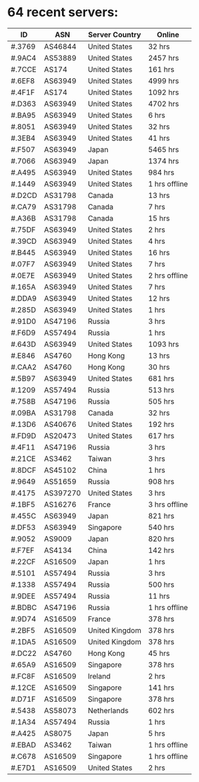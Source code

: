 # 64 recent servers:

| ID | ASN | Server Country | Online |
| ------ | ------ | ------ | ------ |
| #.3769 | AS46844 | United States | 32 hrs |
| #.9AC4 | AS53889 | United States | 2457 hrs |
| #.7CCE | AS174 | United States | 161 hrs |
| #.6EF8 | AS63949 | United States | 4999 hrs |
| #.4F1F | AS174 | United States | 1092 hrs |
| #.D363 | AS63949 | United States | 4702 hrs |
| #.BA95 | AS63949 | United States | 6 hrs |
| #.8051 | AS63949 | United States | 32 hrs |
| #.3EB4 | AS63949 | United States | 41 hrs |
| #.F507 | AS63949 | Japan | 5465 hrs |
| #.7066 | AS63949 | Japan | 1374 hrs |
| #.A495 | AS63949 | United States | 984 hrs |
| #.1449 | AS63949 | United States | 1 hrs offline |
| #.D2CD | AS31798 | Canada | 13 hrs |
| #.CA79 | AS31798 | Canada | 7 hrs |
| #.A36B | AS31798 | Canada | 15 hrs |
| #.75DF | AS63949 | United States | 2 hrs |
| #.39CD | AS63949 | United States | 4 hrs |
| #.B445 | AS63949 | United States | 16 hrs |
| #.07F7 | AS63949 | United States | 7 hrs |
| #.0E7E | AS63949 | United States | 2 hrs offline |
| #.165A | AS63949 | United States | 7 hrs |
| #.DDA9 | AS63949 | United States | 12 hrs |
| #.285D | AS63949 | United States | 1 hrs |
| #.91D0 | AS47196 | Russia | 3 hrs |
| #.F6D9 | AS57494 | Russia | 1 hrs |
| #.643D | AS63949 | United States | 1093 hrs |
| #.E846 | AS4760 | Hong Kong | 13 hrs |
| #.CAA2 | AS4760 | Hong Kong | 30 hrs |
| #.5B97 | AS63949 | United States | 681 hrs |
| #.1209 | AS57494 | Russia | 513 hrs |
| #.758B | AS47196 | Russia | 505 hrs |
| #.09BA | AS31798 | Canada | 32 hrs |
| #.13D6 | AS40676 | United States | 192 hrs |
| #.FD9D | AS20473 | United States | 617 hrs |
| #.4F11 | AS47196 | Russia | 3 hrs |
| #.21CE | AS3462 | Taiwan | 3 hrs |
| #.8DCF | AS45102 | China | 1 hrs |
| #.9649 | AS51659 | Russia | 908 hrs |
| #.4175 | AS397270 | United States | 3 hrs |
| #.1BF5 | AS16276 | France | 3 hrs offline |
| #.455C | AS63949 | Japan | 821 hrs |
| #.DF53 | AS63949 | Singapore | 540 hrs |
| #.9052 | AS9009 | Japan | 820 hrs |
| #.F7EF | AS4134 | China | 142 hrs |
| #.22CF | AS16509 | Japan | 1 hrs |
| #.5101 | AS57494 | Russia | 3 hrs |
| #.1338 | AS57494 | Russia | 500 hrs |
| #.9DEE | AS57494 | Russia | 11 hrs |
| #.BDBC | AS47196 | Russia | 1 hrs offline |
| #.9D74 | AS16509 | France | 378 hrs |
| #.2BF5 | AS16509 | United Kingdom | 378 hrs |
| #.1DA5 | AS16509 | United Kingdom | 378 hrs |
| #.DC22 | AS4760 | Hong Kong | 45 hrs |
| #.65A9 | AS16509 | Singapore | 378 hrs |
| #.FC8F | AS16509 | Ireland | 2 hrs |
| #.12CE | AS16509 | Singapore | 141 hrs |
| #.D71F | AS16509 | Singapore | 378 hrs |
| #.5438 | AS58073 | Netherlands | 602 hrs |
| #.1A34 | AS57494 | Russia | 1 hrs |
| #.A425 | AS8075 | Japan | 5 hrs |
| #.EBAD | AS3462 | Taiwan | 1 hrs offline |
| #.C678 | AS16509 | Singapore | 1 hrs offline |
| #.E7D1 | AS16509 | United States | 2 hrs |

